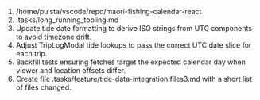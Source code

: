 1. /home/pulsta/vscode/repo/maori-fishing-calendar-react
2. .tasks/long_running_tooling.md
3. Update tide date formatting to derive ISO strings from UTC components to avoid timezone drift.
4. Adjust TripLogModal tide lookups to pass the correct UTC date slice for each trip.
5. Backfill tests ensuring fetches target the expected calendar day when viewer and location offsets differ.
6. Create file .tasks/feature/tide-data-integration.files3.md with a short list of files changed.
